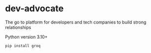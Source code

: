 # dev-advocate
The go to platform for developers and tech companies to build strong relationships

Python version 3.10+

```bash
pip install groq
```